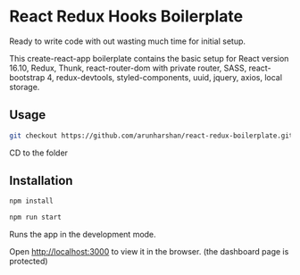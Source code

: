 # React Redux Hooks Boilerplate

Ready to write code with out wasting much time for initial setup.

This create-react-app boilerplate contains the basic setup for React version 16.10, Redux, Thunk, react-router-dom with private router, SASS, react-bootstrap 4, redux-devtools, styled-components, uuid, jquery, axios, local storage.

## Usage

```bash
git checkout https://github.com/arunharshan/react-redux-boilerplate.git
```

CD to the folder

## Installation

```bash
npm install
```

```bash
npm run start
```

Runs the app in the development mode.

Open [http://localhost:3000](http://localhost:3000) to view it in the browser.
(the dashboard page is protected)
